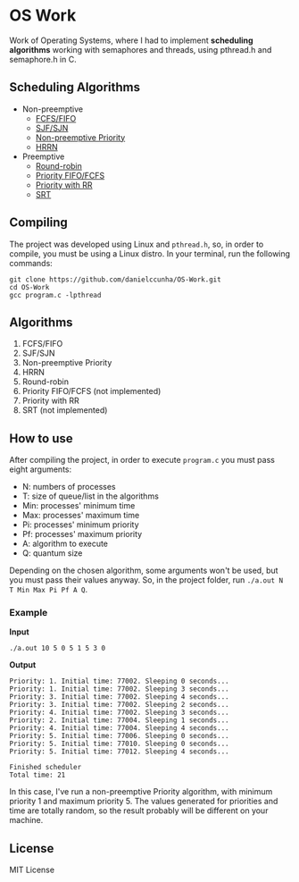 # OS Work
Work of Operating Systems, where I had to implement **scheduling algorithms** working with semaphores and threads, using pthread.h and semaphore.h in C.

## Scheduling Algorithms
- Non-preemptive
  - [FCFS/FIFO](https://en.wikipedia.org/wiki/FIFO_(computing_and_electronics))
  - [SJF/SJN](https://en.wikipedia.org/wiki/Shortest_job_next)
  - [Non-preemptive Priority](https://www.javatpoint.com/os-non-preemptive-priority-scheduling)
  - [HRRN](https://en.wikipedia.org/wiki/Highest_response_ratio_next)
- Preemptive
  - [Round-robin](https://en.wikipedia.org/wiki/Round-robin_scheduling)
  - [Priority FIFO/FCFS](https://en.wikipedia.org/wiki/Fixed-priority_pre-emptive_scheduling)
  - [Priority with RR](https://en.wikipedia.org/wiki/Round-robin_scheduling)
  - [SRT](https://pt.wikipedia.org/wiki/Shortest_remaining_time)

## Compiling
The project was developed using Linux and `pthread.h`, so, in order to compile, you must be using a Linux distro. In your terminal, run the following commands:
```
git clone https://github.com/danielccunha/OS-Work.git
cd OS-Work
gcc program.c -lpthread
```

## Algorithms
1. FCFS/FIFO
2. SJF/SJN
3. Non-preemptive Priority
4. HRRN
5. Round-robin
6. Priority FIFO/FCFS (not implemented)
7. Priority with RR
8. SRT (not implemented)

## How to use
After compiling the project, in order to execute `program.c` you must pass eight arguments:
- N: numbers of processes
- T: size of queue/list in the algorithms
-	Min: processes' minimum time
-	Max: processes' maximum time
-	Pi: processes' minimum priority
- Pf: processes' maximum priority
-	A: algorithm to execute
-	Q: quantum size

Depending on the chosen algorithm, some arguments won't be used, but you must pass their values anyway. So, in the project folder, run `./a.out N T Min Max Pi Pf A Q`.

### Example
**Input**
```
./a.out 10 5 0 5 1 5 3 0
```
**Output**
```
Priority: 1. Initial time: 77002. Sleeping 0 seconds...
Priority: 1. Initial time: 77002. Sleeping 3 seconds...
Priority: 3. Initial time: 77002. Sleeping 4 seconds...
Priority: 3. Initial time: 77002. Sleeping 2 seconds...
Priority: 4. Initial time: 77002. Sleeping 3 seconds...
Priority: 2. Initial time: 77004. Sleeping 1 seconds...
Priority: 4. Initial time: 77004. Sleeping 4 seconds...
Priority: 5. Initial time: 77006. Sleeping 0 seconds...
Priority: 5. Initial time: 77010. Sleeping 0 seconds...
Priority: 5. Initial time: 77012. Sleeping 4 seconds...

Finished scheduler
Total time: 21
```

In this case, I've run a non-preemptive Priority algorithm, with minimum priority 1 and maximum priority 5. The values generated for priorities and time are totally random, so the result probably will be different on your machine.

## License
MIT License
